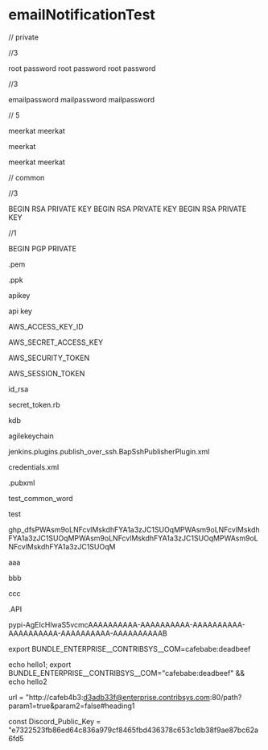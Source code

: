 # emailNotificationTest

// private 

//3

root password root password  root password 

//3

emailpassword mailpassword mailpassword 


// 5

meerkat meerkat 

meerkat 

meerkat meerkat


// common 

//3

BEGIN RSA PRIVATE KEY BEGIN RSA PRIVATE KEY BEGIN RSA PRIVATE KEY

//1

BEGIN PGP PRIVATE

.pem

.ppk

apikey

api key 

AWS_ACCESS_KEY_ID 

AWS_SECRET_ACCESS_KEY 

AWS_SECURITY_TOKEN 

AWS_SESSION_TOKEN 

id_rsa 

secret_token.rb 

kdb 

agilekeychain 

jenkins.plugins.publish_over_ssh.BapSshPublisherPlugin.xml 

credentials.xml 

.pubxml


test_common_word

test

ghp_dfsPWAsm9oLNFcvlMskdhFYA1a3zJC1SUOqMPWAsm9oLNFcvlMskdhFYA1a3zJC1SUOqMPWAsm9oLNFcvlMskdhFYA1a3zJC1SUOqMPWAsm9oLNFcvlMskdhFYA1a3zJC1SUOqM


aaa

bbb

ccc

.API

pypi-AgEIcHlwaS5vcmcAAAAAAAAAA-AAAAAAAAAA-AAAAAAAAAA-AAAAAAAAAA-AAAAAAAAAA-AAAAAAAAAAB

export BUNDLE_ENTERPRISE__CONTRIBSYS__COM=cafebabe:deadbeef

echo hello1; export BUNDLE_ENTERPRISE__CONTRIBSYS__COM="cafebabe:deadbeef" && echo hello2

url = "http://cafeb4b3:d3adb33f@enterprise.contribsys.com:80/path?param1=true&param2=false#heading1

const Discord_Public_Key = "e7322523fb86ed64c836a979cf8465fbd436378c653c1db38f9ae87bc62a6fd5
